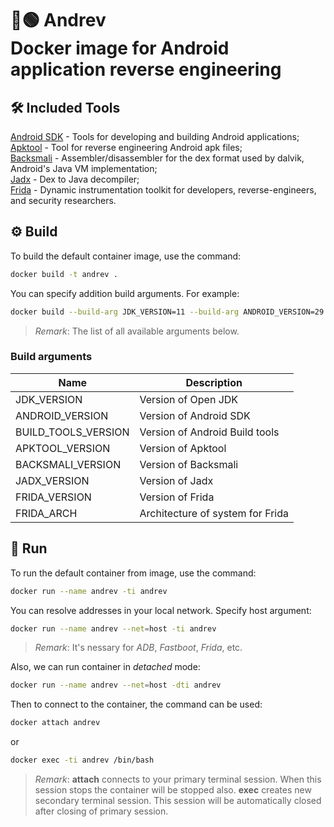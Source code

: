 # 🤖🟢 **Andrev** <br/> Docker image for **And**roid application **rev**erse engineering


## 🛠️ Included Tools
[Android SDK](https://developer.android.com/) - Tools for developing and building Android applications; \
[Apktool](https://ibotpeaches.github.io/Apktool/) - Tool for reverse engineering Android apk files; \
[Backsmali](https://github.com/JesusFreke/smali) - Assembler/disassembler for the dex format used by dalvik, Android's Java VM implementation; \
[Jadx](https://github.com/skylot/jadx) - Dex to Java decompiler; \
[Frida](https://frida.re/) - Dynamic instrumentation toolkit for developers, reverse-engineers, and security researchers.


## ⚙️ Build
To build the default container image, use the command:
```bash
docker build -t andrev .
```

You can specify addition build arguments. For example:
```bash
docker build --build-arg JDK_VERSION=11 --build-arg ANDROID_VERSION=29 -t andrev .
```

> *Remark*: The list of all available arguments below.

### Build arguments
| Name                | Description                      |
| ------------------- | -------------------------------- |
| JDK_VERSION         | Version of Open JDK              |
| ANDROID_VERSION     | Version of Android SDK           |
| BUILD_TOOLS_VERSION | Version of Android Build tools   |
| APKTOOL_VERSION     | Version of Apktool               |
| BACKSMALI_VERSION   | Version of Backsmali             |
| JADX_VERSION        | Version of Jadx                  |
| FRIDA_VERSION       | Version of Frida                 |
| FRIDA_ARCH          | Architecture of system for Frida |


## 🏃 Run
To run the default container from image, use the command:
```bash
docker run --name andrev -ti andrev
```

You can resolve addresses in your local network. Specify host argument:
```bash
docker run --name andrev --net=host -ti andrev
```

> *Remark*: It's nessary for *ADB*, *Fastboot*, *Frida*, etc.

Also, we can run container in *detached* mode:
```bash
docker run --name andrev --net=host -dti andrev
```

Then to connect to the container, the command can be used:
```bash
docker attach andrev
```
or
```bash
docker exec -ti andrev /bin/bash
```
> *Remark*: **attach** connects to your primary terminal session. When this session stops the container will be stopped also. **exec** creates new secondary terminal session. This session will be automatically closed after closing of primary session.
